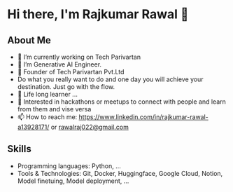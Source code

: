 # Hi there, I'm Rajkumar Rawal 👋

## About Me
- 🔭 I’m currently working on Tech Parivartan 
- 🔭 I’m Generative AI Engineer.
- 🔭 Founder of Tech Parivartan Pvt.Ltd
- Do what you really want to do and one day you will achieve your destination. Just go with the flow.
- 🌱 Life long learner ...
- 👯 Interested in hackathons or meetups to connect with people and learn from them and vise versa
- 📫 How to reach me: https://www.linkedin.com/in/rajkumar-rawal-a13928171/  or rawalraj022@gmail.com

## Skills
- Programming languages: Python, ...
- Tools & Technologies: Git, Docker, Huggingface, Google Cloud, Notion, Model finetuing, Model deployment,    ...
